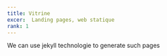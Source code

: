```yaml
---
title: Vitrine
excer:  Landing pages, web statique
rank: 1
---
```


We can use jekyll technologie to generate such pages